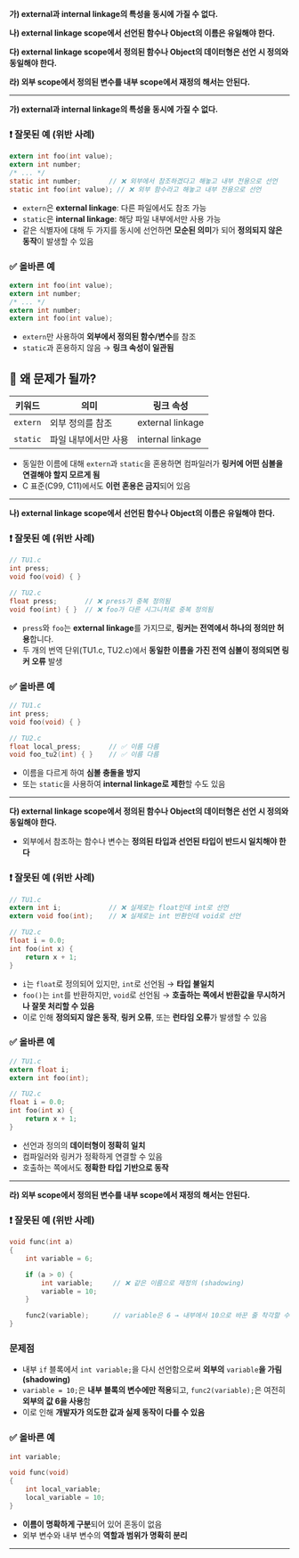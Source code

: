 
**가) external과 internal linkage의 특성을 동시에 가질 수 없다.**

**나) external linkage scope에서 선언된 함수나 Object의 이름은 유일해야 한다.**

**다) external linkage scope에서 정의된 함수나 Object의 데이터형은 선언 시 정의와 동일해야 한다.**

**라) 외부 scope에서 정의된 변수를 내부 scope에서 재정의 해서는 안된다.**

---

**가) external과 internal linkage의 특성을 동시에 가질 수 없다.**

### ❗ 잘못된 예 (위반 사례)

```c
extern int foo(int value);
extern int number;
/* ... */
static int number;       // ❌ 외부에서 참조하겠다고 해놓고 내부 전용으로 선언
static int foo(int value); // ❌ 외부 함수라고 해놓고 내부 전용으로 선언
```

- `extern`은 **external linkage**: 다른 파일에서도 참조 가능
- `static`은 **internal linkage**: 해당 파일 내부에서만 사용 가능
- 같은 식별자에 대해 두 가지를 동시에 선언하면 **모순된 의미**가 되어 **정의되지 않은 동작**이 발생할 수 있음

### ✅ 올바른 예

```c
extern int foo(int value);
extern int number;
/* ... */
extern int number;
extern int foo(int value);
```

- `extern`만 사용하여 **외부에서 정의된 함수/변수**를 참조
- `static`과 혼용하지 않음 → **링크 속성이 일관됨**

## 🧠 왜 문제가 될까?

|키워드|의미|링크 속성|
|---|---|---|
|`extern`|외부 정의를 참조|external linkage|
|`static`|파일 내부에서만 사용|internal linkage|

- 동일한 이름에 대해 `extern`과 `static`을 혼용하면 컴파일러가 **링커에 어떤 심볼을 연결해야 할지 모르게 됨**
- C 표준(C99, C11)에서도 **이런 혼용은 금지**되어 있음


---

**나) external linkage scope에서 선언된 함수나 Object의 이름은 유일해야 한다.**
### ❗ 잘못된 예 (위반 사례)

```c
// TU1.c
int press;
void foo(void) { }

// TU2.c
float press;       // ❌ press가 중복 정의됨
void foo(int) { }  // ❌ foo가 다른 시그니처로 중복 정의됨
```

- `press`와 `foo`는 **external linkage**를 가지므로, **링커는 전역에서 하나의 정의만 허용**합니다.
- 두 개의 번역 단위(TU1.c, TU2.c)에서 **동일한 이름을 가진 전역 심볼이 정의되면 링커 오류** 발생

### ✅ 올바른 예

```c
// TU1.c
int press;
void foo(void) { }

// TU2.c
float local_press;       // ✅ 이름 다름
void foo_tu2(int) { }    // ✅ 이름 다름
```

- 이름을 다르게 하여 **심볼 충돌을 방지**
- 또는 `static`을 사용하여 **internal linkage로 제한**할 수도 있음


---

**다) external linkage scope에서 정의된 함수나 Object의 데이터형은 선언 시 정의와 동일해야 한다.**

- 외부에서 참조하는 함수나 변수는 **정의된 타입과 선언된 타입이 반드시 일치해야 한다**

### ❗ 잘못된 예 (위반 사례)

```c
// TU1.c
extern int i;            // ❌ 실제로는 float인데 int로 선언
extern void foo(int);    // ❌ 실제로는 int 반환인데 void로 선언

// TU2.c
float i = 0.0;
int foo(int x) {
    return x + 1;
}
```

- `i`는 `float`로 정의되어 있지만, `int`로 선언됨 → **타입 불일치**
- `foo()`는 `int`를 반환하지만, `void`로 선언됨 → **호출하는 쪽에서 반환값을 무시하거나 잘못 처리할 수 있음**
- 이로 인해 **정의되지 않은 동작**, **링커 오류**, 또는 **런타임 오류**가 발생할 수 있음   

### ✅ 올바른 예

```c
// TU1.c
extern float i;
extern int foo(int);

// TU2.c
float i = 0.0;
int foo(int x) {
    return x + 1;
}
```

- 선언과 정의의 **데이터형이 정확히 일치**
- 컴파일러와 링커가 정확하게 연결할 수 있음
- 호출하는 쪽에서도 **정확한 타입 기반으로 동작**


---


**라) 외부 scope에서 정의된 변수를 내부 scope에서 재정의 해서는 안된다.**

### ❗ 잘못된 예 (위반 사례)

```c
void func(int a) 
{
    int variable = 6;

    if (a > 0) {
        int variable;     // ❌ 같은 이름으로 재정의 (shadowing)
        variable = 10;
    }

    func2(variable);      // variable은 6 → 내부에서 10으로 바꾼 줄 착각할 수 있음
}
```

### 문제점

- 내부 `if` 블록에서 `int variable;`을 다시 선언함으로써 **외부의** `variable`**을 가림(shadowing)**
- `variable = 10;`은 **내부 블록의 변수에만 적용**되고, `func2(variable);`은 여전히 **외부의 값 6을 사용**함
- 이로 인해 **개발자가 의도한 값과 실제 동작이 다를 수 있음**

### ✅ 올바른 예

```c
int variable;

void func(void)
{
    int local_variable;
    local_variable = 10;
}
```

- **이름이 명확하게 구분**되어 있어 혼동이 없음
- 외부 변수와 내부 변수의 **역할과 범위가 명확히 분리**


---


